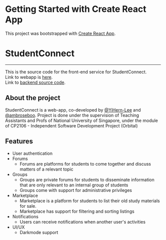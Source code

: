 # Getting Started with Create React App

This project was bootstrapped with [Create React App](https://github.com/facebook/create-react-app).

# StudentConnect

---
This is the source code for the front-end service for StudentConnect.<br/>
Link to webapp is [here](https://student-connect-3d3e3.web.app/home).<br/>
Link to [backend source code](https://github.com/YiHern-Lee/student-connect-be).

## About the project

StudentConnect is a web-app, co-developed by [@YiHern-Lee](https://github.com/YiHern-Lee) and [@ambroseboo](https://github.com/ambroseboo).
Project is done under the supervision of Teaching Assistants and Profs of National University of Singapore, under the module of 
CP2106 - Independent Software Development Project (Orbital)

## Features
* User authentication
* Forums
  * Forums are platforms for students to come together and discuss matters of a relevant topic
* Groups
  * Groups are private forums for students to disseminate information that are only relevant to an internal group of students
  * Groups come with support for administrative privileges
* Marketplace
  * Marketplace is a platform for students to list their old study materials for sale.
  * Marketplace has support for filtering and sorting listings
* Notifications
  * Users can receive notifications when another user's activities
* UI/UX
  * Darkmode support 

